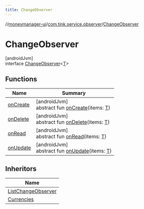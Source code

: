 ```yaml
---
title: ChangeObserver
---
```

//[moneymanager-ui](../../../index.html)/[com.tink.service.observer](../index.html)/[ChangeObserver](index.html)



# ChangeObserver



[androidJvm]\
interface [ChangeObserver](index.html)&lt;[T](index.html)&gt;



## Functions


| Name | Summary |
|---|---|
| [onCreate](on-create.html) | [androidJvm]<br>abstract fun [onCreate](on-create.html)(items: [T](index.html)) |
| [onDelete](on-delete.html) | [androidJvm]<br>abstract fun [onDelete](on-delete.html)(items: [T](index.html)) |
| [onRead](on-read.html) | [androidJvm]<br>abstract fun [onRead](on-read.html)(items: [T](index.html)) |
| [onUpdate](on-update.html) | [androidJvm]<br>abstract fun [onUpdate](on-update.html)(items: [T](index.html)) |


## Inheritors


| Name |
|---|
| [ListChangeObserver](../../se.tink.android.livedata/-list-change-observer/index.html) |
| [Currencies](../../com.tink.moneymanagerui.collections/-currencies/index.html) |

